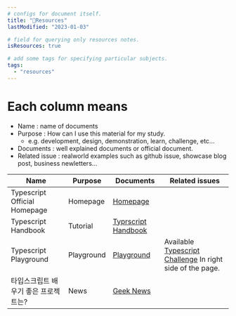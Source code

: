 ```yaml
---
# configs for document itself.
title: "🚚Resources"
lastModified: "2023-01-03"

# field for querying only resources notes.
isResources: true

# add some tags for specifying particular subjects.
tags:
  - "resources"
---
```

# Each column means
- Name : name of documents
- Purpose : How can I use this material for my study.
	- e.g. development, design, demonstration, learn, challenge, etc...
- Documents : well explained documents or official document.
- Related issue : realworld examples such as github issue, showcase blog post, business newletters...

| Name                                 | Purpose    | Documents                                                                      | Related issues                                                                                    |
| ------------------------------------ | ---------- | ------------------------------------------------------------------------------ | ------------------------------------------------------------------------------------------------- |
| Typescript Official Homepage         | Homepage   | [Homepage](https://www.typescriptlang.org/)                                    |                                                                                                   |
| Typescript Handbook                  | Tutorial   | [Typrscript Handbook](https://www.typescriptlang.org/docs/handbook/intro.html) |                                                                                                   |
| Typescript Playground                | Playground | [Playground](https://www.typescriptlang.org/play)                              | Available [Typescript Challenge](https://github.com/type-challenges/type-challenges) In right side of the page. |
| 타입스크립트 배우기 좋은 프로젝트는? | News       | [Geek News](https://news.hada.io/topic?id=8155)                                |                                                                                                   |
